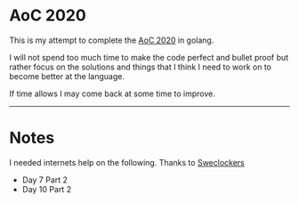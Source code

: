 # AoC 2020

This is my attempt to complete the [AoC 2020](https://adventofcode.com/2020/) in golang.

I will not spend too much time to make the code perfect and bullet proof but rather focus on the solutions and things that I think I need to work on to become better at the language.

If time allows I may come back at some time to improve.

----

# Notes

I needed internets help on the following. Thanks to [Sweclockers](https://www.sweclockers.com/forum/trad/1616151-advent-of-code-aoc-2020)
- Day 7 Part 2
- Day 10 Part 2